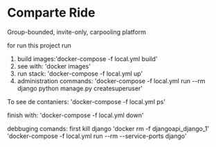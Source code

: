 Comparte Ride
=============

Group-bounded, invite-only, carpooling platform

for run this project run

1. build images:'docker-compose -f local.yml build'
2. see with: 'docker images'
3. run stack: 'docker-compose -f local.yml up'
4. administration commands: 'docker-compose -f local.yml run --rm django python manage.py createsuperuser'

To see de contaniers: 'docker-compose -f local.yml ps'

finish with: 'docker-compose -f local.yml down'

debbuging comands: first kill django 
    'docker rm -f djangoapi_django_1'
    'docker-compose -f local.yml run --rm --service-ports django'




